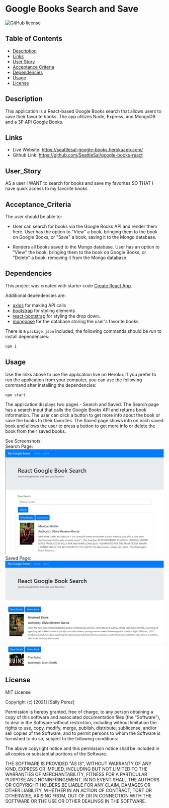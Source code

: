 # Google Books Search and Save

![GitHub license](https://img.shields.io/badge/license-MIT-blue.svg)

## Table of Contents
* [Description](#description)
* [Links](#links)
* [User Story](#User_Story)
* [Acceptance Criteria](#Acceptance_Criteria)
* [Dependencies](#Dependencies)
* [Usage](#usage)
* [License](#license)

## Description
This application is a React-based Google Books search that allows users to save their favorite books. The app utilizes Node, Express, and MongoDB and a 3P API Google Books.

## Links
* Live Website: https://seattlesal-google-books.herokuapp.com/
* Github Link: https://github.com/SeattleSal/google-books-react

## User_Story
AS a user
I WANT to search for books and save my favorites 
SO THAT I have quick access to my favorite books

## Acceptance_Criteria
The user should be able to:

  * User can search for books via the Google Books API and render them here. User has the option to "View" a book, bringing them to the book on Google Books, or "Save" a book, saving it to the Mongo database.

  * Renders all books saved to the Mongo database. User has an option to "View" the book, bringing them to the book on Google Books, or "Delete" a book, removing it from the Mongo database.

## Dependencies
This project was created with starter code [Create React App](https://github.com/facebook/create-react-app).

Additional dependencies are:
* [axios](https://www.npmjs.com/package/axios) for making API calls
* [bootstrap](https://www.npmjs.com/package/bootstrap) for styling elements
* [react-bootstrap](https://react-bootstrap.github.io/) for styling the drop down. 
* [mongoose](https://www.npmjs.com/package/mongoose) for the database storing the user's favorite books.

There is a `package.json` included, the following commands should be run to install dependencies:

```bash
npm i
```

## Usage
Use the links above to use the application live on Heroku. If you prefer to run the application from your computer, you can use the following command after installing the dependencies:

```bash
npm start
```

The application displays two pages - Search and Saved. The Search page has a search input that calls the Google Books API and returns book information. The user can click a button to get more info about the book or save the books to their favorites. The Saved page shows info on each saved book and allows the user to press a button to get more info or delete the book from their saved books. 

See Screenshots:<br>
Search Page: <br>
![Search](./assets/search.JPG)
<br>
Saved Page: <br>
![Saved](./assets/saved.JPG)

## License

MIT License

Copyright (c) [2021] [Sally Perez]

Permission is hereby granted, free of charge, to any person obtaining a copy
of this software and associated documentation files (the "Software"), to deal
in the Software without restriction, including without limitation the rights
to use, copy, modify, merge, publish, distribute, sublicense, and/or sell
copies of the Software, and to permit persons to whom the Software is
furnished to do so, subject to the following conditions:

The above copyright notice and this permission notice shall be included in all
copies or substantial portions of the Software.

THE SOFTWARE IS PROVIDED "AS IS", WITHOUT WARRANTY OF ANY KIND, EXPRESS OR
IMPLIED, INCLUDING BUT NOT LIMITED TO THE WARRANTIES OF MERCHANTABILITY,
FITNESS FOR A PARTICULAR PURPOSE AND NONINFRINGEMENT. IN NO EVENT SHALL THE
AUTHORS OR COPYRIGHT HOLDERS BE LIABLE FOR ANY CLAIM, DAMAGES OR OTHER
LIABILITY, WHETHER IN AN ACTION OF CONTRACT, TORT OR OTHERWISE, ARISING FROM,
OUT OF OR IN CONNECTION WITH THE SOFTWARE OR THE USE OR OTHER DEALINGS IN THE
SOFTWARE.

